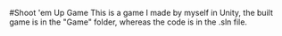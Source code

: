 #Shoot 'em Up Game
This is a game I made by myself in Unity, the built game is in the "Game" folder, whereas the code is in the .sln file.
